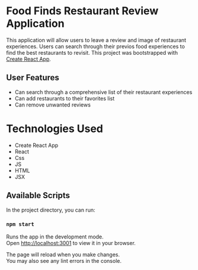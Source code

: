 # Food Finds Restaurant Review Application 

This application will allow users to leave a review and image of restaurant experiences. Users can search through their previos food experiences to find the best restaurants to revisit.
This project was bootstrapped with [Create React App](https://github.com/facebook/create-react-app).

## User Features
* Can search through a comprehensive list of their restaurant experiences  
* Can add restaurants to their favorites list
* Can remove unwanted reviews 

# Technologies Used 
* Create React App
* React 
* Css 
* JS
* HTML
* JSX


## Available Scripts

In the project directory, you can run:

### `npm start`

Runs the app in the development mode.\
Open [http://localhost:3001](http://localhost:3001) to view it in your browser.

The page will reload when you make changes.\
You may also see any lint errors in the console.

